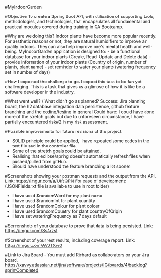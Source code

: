 #MyIndoorGarden

#Objective
To create a Spring Boot API, with utilisation of supporting tools, methodologies, and technologies, that encapsulates all fundamental and practical modules covered during training in QA Bootcamp.

#Why are we doing this?
Indoor plants have become more popular recently. 
For aesthetic reasons or not, they are natural humidifiers to improve air quality indoors. 
They can also help improve one's mental health and well-being. 
MyIndoorGarden application is designed to:
	- be a functional database for your indoor plants (Create, Read, Update and Delete data)
	- provide information of your indoor plants (Country of origin, number of plants, plant name)
	- set reminder to water your plants (watering frequency set in number of days)

#How I expected the challenge to go.
I expect this task to be fun yet challenging. 
This is a task that gives us a glimpse of how it is like be a software developer in the industry.

#What went well? / What didn't go as planned?
Success: Jira planning board, the h2 database integration data persistence, github feature branching and the coding/testing in general
Could have: I could have done more of the stretch goals but due to unforeseen circumstance, I have partially encountered risk#2 in my risk assessment.

#Possible improvements for future revisions of the project.
- SOLID principle could be applied, I have repeated some codes in the test file and in the controller file.
- Some of the stretch goals could be attained.
- Realising that eclipse/spring doesn't automatically refresh files when pushed/pulled from gitHub.
- Should have understood the feature branching a lot sooner

#Screenshots showing your postman requests and the output from the API.
Link: https://imgur.com/a/UIfsQPN
For ease of development: (JSONFields.txt file is available to use in root folder)
- I have used $randomWord for my plant name
- I have used $randomInt for plant quantity
- I have used $randomColour for plant colour
- I have used $randomCountry for plant countryOfOrigin
- I have set wateringFrequency as 7 days default

#Screenshots of your database to prove that data is being persisted.
Link: https://imgur.com/SsArzsI

#Screenshot of your test results, including coverage report.
Link: https://imgur.com/AV6TXw0

#Link to Jira Board - You must add Richard as collaborators on your Jira board.
https://xavvy.atlassian.net/jira/software/projects/IG/boards/4/backlog?sprintCompleted